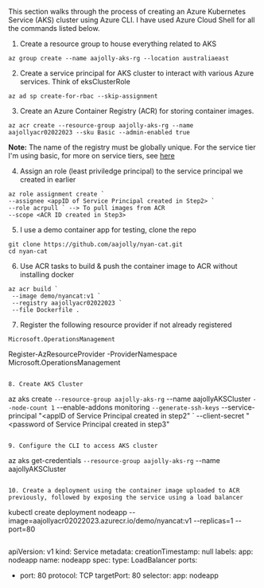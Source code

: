 This section walks through the process of creating an Azure Kubernetes Service (AKS) cluster using Azure CLI. I have used Azure Cloud Shell for all the commands listed below.

1. Create a resource group to house everything related to AKS
```
az group create --name aajolly-aks-rg --location australiaeast
```

2. Create a service principal for AKS cluster to interact with various Azure services. Think of eksClusterRole
```
az ad sp create-for-rbac --skip-assignment
```

3. Create an Azure Container Registry (ACR) for storing container images.
```
az acr create --resource-group aajolly-aks-rg --name aajollyacr02022023 --sku Basic --admin-enabled true
```

**Note:** The name of the registry must be globally unique. For the service tier I'm using basic, for more on service tiers, see [here](https://learn.microsoft.com/en-us/azure/container-registry/container-registry-skus)

4. Assign an role (least priviledge principal) to the service principal we created in earlier
```
az role assignment create `
--assignee <appID of Service Principal created in Step2> `
--role acrpull ` --> To pull images from ACR
--scope <ACR ID created in Step3>
```

5. I use a demo container app for testing, clone the repo
```
git clone https://github.com/aajolly/nyan-cat.git
cd nyan-cat
```

6. Use ACR tasks to build & push the container image to ACR without installing docker
```
az acr build `
 --image demo/nyancat:v1 `
 --registry aajollyacr02022023 `
 --file Dockerfile .
```

7. Register the following resource provider if not already registered
```
Microsoft.OperationsManagement
```
Register-AzResourceProvider -ProviderNamespace Microsoft.OperationsManagement
```

8. Create AKS Cluster
```
az aks create `
 --resource-group aajolly-aks-rg `
 --name aajollyAKSCluster `
 --node-count 1 `
 --enable-addons monitoring `
 --generate-ssh-keys `
 --service-principal "<appID of Service Principal created in step2" `
 --client-secret "<password of Service Principal created in step3"
 ```

 9. Configure the CLI to access AKS cluster
 ```
 az aks get-credentials `
  --resource-group aajolly-aks-rg `
  --name aajollyAKSCluster
```

10. Create a deployment using the container image uploaded to ACR previously, followed by exposing the service using a load balancer
```
kubectl create deployment nodeapp --image=aajollyacr02022023.azurecr.io/demo/nyancat:v1 --replicas=1 --port=80
```
```
apiVersion: v1
kind: Service
metadata:
  creationTimestamp: null
  labels:
    app: nodeapp
  name: nodeapp
spec:
  type: LoadBalancer
  ports:
  - port: 80
    protocol: TCP
    targetPort: 80
  selector:
    app: nodeapp
```